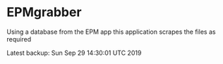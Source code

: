 # EPMgrabber
Using a database from the EPM app this application scrapes the files as required


Latest backup: Sun Sep 29 14:30:01 UTC 2019
